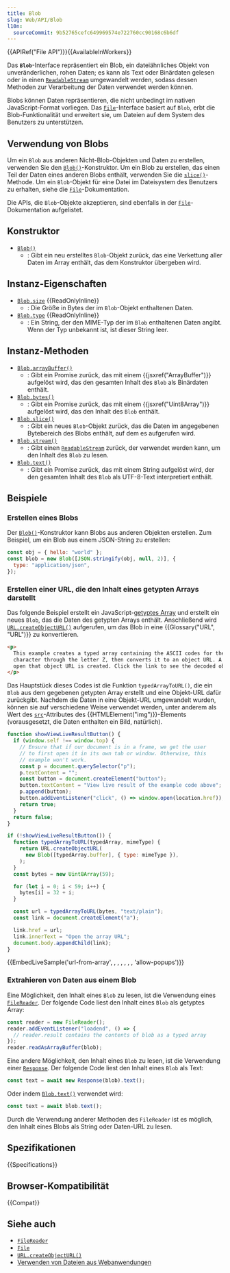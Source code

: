 ```yaml
---
title: Blob
slug: Web/API/Blob
l10n:
  sourceCommit: 9b52765cefc649969574e722760cc90168c6b6df
---
```


{{APIRef("File API")}}{{AvailableInWorkers}}

Das **`Blob`**-Interface repräsentiert ein Blob, ein dateiähnliches Objekt von unveränderlichen, rohen Daten; es kann als Text oder Binärdaten gelesen oder in einen [`ReadableStream`](/de/docs/Web/API/ReadableStream) umgewandelt werden, sodass dessen Methoden zur Verarbeitung der Daten verwendet werden können.

Blobs können Daten repräsentieren, die nicht unbedingt im nativen JavaScript-Format vorliegen. Das [`File`](/de/docs/Web/API/File)-Interface basiert auf `Blob`, erbt die Blob-Funktionalität und erweitert sie, um Dateien auf dem System des Benutzers zu unterstützen.

## Verwendung von Blobs

Um ein `Blob` aus anderen Nicht-Blob-Objekten und Daten zu erstellen, verwenden Sie den [`Blob()`](/de/docs/Web/API/Blob/Blob)-Konstruktor. Um ein Blob zu erstellen, das einen Teil der Daten eines anderen Blobs enthält, verwenden Sie die [`slice()`](/de/docs/Web/API/Blob/slice)-Methode. Um ein `Blob`-Objekt für eine Datei im Dateisystem des Benutzers zu erhalten, siehe die [`File`](/de/docs/Web/API/File)-Dokumentation.

Die APIs, die `Blob`-Objekte akzeptieren, sind ebenfalls in der [`File`](/de/docs/Web/API/File)-Dokumentation aufgelistet.

## Konstruktor

- [`Blob()`](/de/docs/Web/API/Blob/Blob)
  - : Gibt ein neu erstelltes `Blob`-Objekt zurück, das eine Verkettung aller Daten im Array enthält, das dem Konstruktor übergeben wird.

## Instanz-Eigenschaften

- [`Blob.size`](/de/docs/Web/API/Blob/size) {{ReadOnlyInline}}
  - : Die Größe in Bytes der im `Blob`-Objekt enthaltenen Daten.
- [`Blob.type`](/de/docs/Web/API/Blob/type) {{ReadOnlyInline}}
  - : Ein String, der den MIME-Typ der im `Blob` enthaltenen Daten angibt. Wenn der Typ unbekannt ist, ist dieser String leer.

## Instanz-Methoden

- [`Blob.arrayBuffer()`](/de/docs/Web/API/Blob/arrayBuffer)
  - : Gibt ein Promise zurück, das mit einem {{jsxref("ArrayBuffer")}} aufgelöst wird, das den gesamten Inhalt des `Blob` als Binärdaten enthält.
- [`Blob.bytes()`](/de/docs/Web/API/Blob/bytes)
  - : Gibt ein Promise zurück, das mit einem {{jsxref("Uint8Array")}} aufgelöst wird, das den Inhalt des `Blob` enthält.
- [`Blob.slice()`](/de/docs/Web/API/Blob/slice)
  - : Gibt ein neues `Blob`-Objekt zurück, das die Daten im angegebenen Bytebereich des Blobs enthält, auf dem es aufgerufen wird.
- [`Blob.stream()`](/de/docs/Web/API/Blob/stream)
  - : Gibt einen [`ReadableStream`](/de/docs/Web/API/ReadableStream) zurück, der verwendet werden kann, um den Inhalt des `Blob` zu lesen.
- [`Blob.text()`](/de/docs/Web/API/Blob/text)
  - : Gibt ein Promise zurück, das mit einem String aufgelöst wird, der den gesamten Inhalt des `Blob` als UTF-8-Text interpretiert enthält.

## Beispiele

### Erstellen eines Blobs

Der [`Blob()`](/de/docs/Web/API/Blob/Blob)-Konstruktor kann Blobs aus anderen Objekten erstellen. Zum Beispiel, um ein Blob aus einem JSON-String zu erstellen:

```js
const obj = { hello: "world" };
const blob = new Blob([JSON.stringify(obj, null, 2)], {
  type: "application/json",
});
```

### Erstellen einer URL, die den Inhalt eines getypten Arrays darstellt

Das folgende Beispiel erstellt ein JavaScript-[getyptes Array](/de/docs/Web/JavaScript/Guide/Typed_arrays) und erstellt ein neues `Blob`, das die Daten des getypten Arrays enthält. Anschließend wird [`URL.createObjectURL()`](/de/docs/Web/API/URL/createObjectURL_static) aufgerufen, um das Blob in eine {{Glossary("URL", "URL")}} zu konvertieren.

```html live-sample___url-from-array
<p>
  This example creates a typed array containing the ASCII codes for the space
  character through the letter Z, then converts it to an object URL. A link to
  open that object URL is created. Click the link to see the decoded object URL.
</p>
```

Das Hauptstück dieses Codes ist die Funktion `typedArrayToURL()`, die ein `Blob` aus dem gegebenen getypten Array erstellt und eine Objekt-URL dafür zurückgibt. Nachdem die Daten in eine Objekt-URL umgewandelt wurden, können sie auf verschiedene Weise verwendet werden, unter anderem als Wert des [`src`](/de/docs/Web/HTML/Element/img#src)-Attributes des {{HTMLElement("img")}}-Elements (vorausgesetzt, die Daten enthalten ein Bild, natürlich).

```js live-sample___url-from-array
function showViewLiveResultButton() {
  if (window.self !== window.top) {
    // Ensure that if our document is in a frame, we get the user
    // to first open it in its own tab or window. Otherwise, this
    // example won't work.
    const p = document.querySelector("p");
    p.textContent = "";
    const button = document.createElement("button");
    button.textContent = "View live result of the example code above";
    p.append(button);
    button.addEventListener("click", () => window.open(location.href));
    return true;
  }
  return false;
}

if (!showViewLiveResultButton()) {
  function typedArrayToURL(typedArray, mimeType) {
    return URL.createObjectURL(
      new Blob([typedArray.buffer], { type: mimeType }),
    );
  }
  const bytes = new Uint8Array(59);

  for (let i = 0; i < 59; i++) {
    bytes[i] = 32 + i;
  }

  const url = typedArrayToURL(bytes, "text/plain");
  const link = document.createElement("a");

  link.href = url;
  link.innerText = "Open the array URL";
  document.body.appendChild(link);
}
```

{{EmbedLiveSample('url-from-array', , , , , , , 'allow-popups')}}

### Extrahieren von Daten aus einem Blob

Eine Möglichkeit, den Inhalt eines `Blob` zu lesen, ist die Verwendung eines [`FileReader`](/de/docs/Web/API/FileReader). Der folgende Code liest den Inhalt eines `Blob` als getyptes Array:

```js
const reader = new FileReader();
reader.addEventListener("loadend", () => {
  // reader.result contains the contents of blob as a typed array
});
reader.readAsArrayBuffer(blob);
```

Eine andere Möglichkeit, den Inhalt eines `Blob` zu lesen, ist die Verwendung einer [`Response`](/de/docs/Web/API/Response). Der folgende Code liest den Inhalt eines `Blob` als Text:

```js
const text = await new Response(blob).text();
```

Oder indem [`Blob.text()`](/de/docs/Web/API/Blob/text) verwendet wird:

```js
const text = await blob.text();
```

Durch die Verwendung anderer Methoden des `FileReader` ist es möglich, den Inhalt eines Blobs als String oder Daten-URL zu lesen.

## Spezifikationen

{{Specifications}}

## Browser-Kompatibilität

{{Compat}}

## Siehe auch

- [`FileReader`](/de/docs/Web/API/FileReader)
- [`File`](/de/docs/Web/API/File)
- [`URL.createObjectURL()`](/de/docs/Web/API/URL/createObjectURL_static)
- [Verwenden von Dateien aus Webanwendungen](/de/docs/Web/API/File_API/Using_files_from_web_applications)
